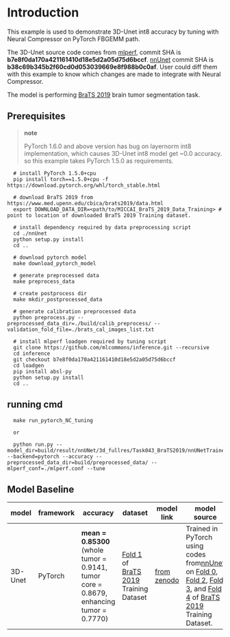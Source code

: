# Introduction

This example is used to demonstrate 3D-Unet int8 accuracy by tuning with Neural Compressor on PyTorch FBGEMM path.

The 3D-Unet source code comes from [mlperf](https://github.com/mlcommons/inference/tree/master/vision/medical_imaging/3d-unet), commit SHA is **b7e8f0da170a421161410d18e5d2a05d75d6bccf**. [nnUnet](https://github.com/MIC-DKFZ/nnUNet) commit SHA is **b38c69b345b2f60cd0d053039669e8f988b0c0af**. User could diff them with this example to know which changes are made to integrate with Neural Compressor.

The model is performing [BraTS 2019](https://www.med.upenn.edu/cbica/brats2019/data.html) brain tumor segmentation task.

## Prerequisites

> **note**
>
> PyTorch 1.6.0 and above version has bug on layernorm int8 implementation, which causes 3D-Unet int8 model get ~0.0 accuracy.
> so this example takes PyTorch 1.5.0 as requirements.

```shell
  # install PyTorch 1.5.0+cpu
  pip install torch==1.5.0+cpu -f https://download.pytorch.org/whl/torch_stable.html

  # download BraTS 2019 from https://www.med.upenn.edu/cbica/brats2019/data.html
  export DOWNLOAD_DATA_DIR=<path/to/MICCAI_BraTS_2019_Data_Training> # point to location of downloaded BraTS 2019 Training dataset.

  # install dependency required by data preprocessing script
  cd ./nnUnet
  python setup.py install
  cd ..

  # download pytorch model
  make download_pytorch_model

  # generate preprocessed data
  make preprocess_data

  # create postprocess dir
  make mkdir_postprocessed_data

  # generate calibration preprocessed data
  python preprocess.py --preprocessed_data_dir=./build/calib_preprocess/ --validation_fold_file=./brats_cal_images_list.txt

  # install mlperf loadgen required by tuning script
  git clone https://github.com/mlcommons/inference.git --recursive
  cd inference
  git checkout b7e8f0da170a421161410d18e5d2a05d75d6bccf
  cd loadgen
  pip install absl-py
  python setup.py install
  cd ..
```

## running cmd

```shell
  make run_pytorch_NC_tuning
  
  or

  python run.py --model_dir=build/result/nnUNet/3d_fullres/Task043_BraTS2019/nnUNetTrainerV2__nnUNetPlansv2.mlperf.1 --backend=pytorch --accuracy --preprocessed_data_dir=build/preprocessed_data/ --mlperf_conf=./mlperf.conf --tune

```

## Model Baseline


| model | framework | accuracy | dataset | model link | model source | precision | notes |
| - | - | - | - | - | - | - | - |
| 3D-Unet | PyTorch | **mean = 0.85300** (whole tumor = 0.9141, tumor core = 0.8679, enhancing tumor = 0.7770) | [Fold 1](folds/fold1_validation.txt) of [BraTS 2019](https://www.med.upenn.edu/cbica/brats2019/data.html) Training Dataset | [from zenodo](https://zenodo.org/record/3904106) | Trained in PyTorch using codes from[nnUnet](https://github.com/MIC-DKFZ/nnUNet) on [Fold 0](folds/fold0_validation.txt), [Fold 2](folds/fold2_validation.txt), [Fold 3](folds/fold3_validation.txt), and [Fold 4](folds/fold4_validation.txt) of [BraTS 2019](https://www.med.upenn.edu/cbica/brats2019/data.html) Training Dataset. | fp32 |   |
